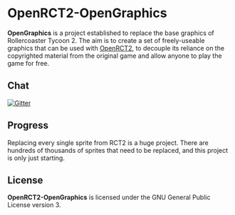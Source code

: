 # OpenRCT2-OpenGraphics

**OpenGraphics** is a project established to replace the base graphics of Rollercoaster Tycoon 2. The aim is to create a set of freely-useable graphics that can be used with [OpenRCT2](https://github.com/OpenRCT2/OpenRCT2), to decouple its reliance on the copyrighted material from the original game and allow anyone to play the game for free.

## Chat

[![Gitter](https://badges.gitter.im/zrowny/OpenRCT2-OpenGraphics.svg)](https://gitter.im/zrowny/OpenRCT2-OpenGraphics?utm_source=badge&utm_medium=badge&utm_campaign=pr-badge)

## Progress

Replacing every single sprite from RCT2 is a huge project. There are hundreds of thousands of sprites that need to be replaced, and this project is only just starting.

## License

**OpenRCT2-OpenGraphics** is licensed under the GNU General Public License version 3.